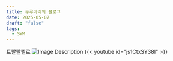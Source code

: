 ```yaml
---
title: 두루마리의 블로그
date: 2025-05-07
draft: "false"
tags:
  - SWM
---
```

트랄랄렐로
![Image Description](/images/Pasted%20image%2020250507224117.png)
{{< youtube id="js1CtxSY38I" >}}
